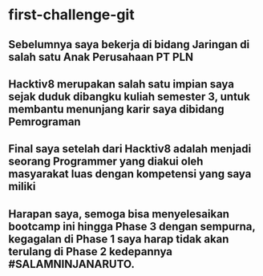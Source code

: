 # first-challenge-git
[//]: # "Ceritakan sedikit tentang latar belakangmu seperti pendidikan terakhir atau pekerjaan sebelumnya"

## Sebelumnya saya bekerja di bidang Jaringan di salah satu Anak Perusahaan PT PLN

[//]: # "Motivasi apa yang mendorongmu untuk ikut program coding bootcamp di Hacktiv8?"

## Hacktiv8 merupakan salah satu impian saya sejak duduk dibangku kuliah semester 3, untuk membantu menunjang karir saya dibidang Pemrograman

[//]: # "Beri tahu kami, apa yang ingin kamu dapatkan di Hacktiv8 dan apa yang ingin kamu capai setelah lulus dari sini?"

## Final saya setelah dari Hacktiv8 adalah menjadi seorang Programmer yang diakui oleh masyarakat luas dengan kompetensi yang saya miliki 

[//]: # "Apakah ada hal lain yang ingin disampaikan? Bila ada, kamu bebas untuk menuliskannya"

## Harapan saya, semoga bisa menyelesaikan bootcamp ini hingga Phase 3 dengan sempurna, kegagalan di Phase 1 saya harap tidak akan terulang di Phase 2 kedepannya #SALAMNINJANARUTO.

